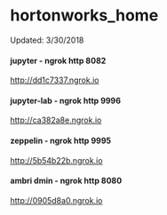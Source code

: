 # hortonworks_home

Updated: 3/30/2018

#### jupyter - ngrok http 8082  
http://dd1c7337.ngrok.io

#### jupyter-lab - ngrok http 9996
http://ca382a8e.ngrok.io

#### zeppelin - ngrok http 9995 
http://5b54b22b.ngrok.io

####  ambri dmin - ngrok http 8080 

http://0905d8a0.ngrok.io

